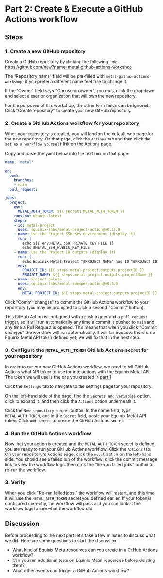<!-- See https://squidfunk.github.io/mkdocs-material/reference/ -->
# Part 2: Create & Execute a GitHub Actions workflow

## Steps

### 1. Create a new GitHub repository

Create a GitHub repository by clicking the following link: https://github.com/new?name=metal-github-actions-workshop

The "Repository name" field will be pre-filled with `metal-github-actions-workshop`; if you prefer a different name feel free to change it.

If the "Owner" field says "Choose an owner", you must click the dropdown and select a user or organization that will own the new repository.

For the purposes of this workshop, the other form fields can be ignored.  Click "Create repository" to create your new GitHub repository.


### 2. Create a GitHub Actions workflow for your repository

When your repository is created, you will land on the default web page for the new repository.  On that page, click the `Actions` tab and then click the `set up a workflow yourself` link on the Actions page.

Copy and paste the yaml below into the text box on that page:

```yaml
name: 'metal'

on:
  push:
    branches:
    - main
  pull_request:

jobs:
  project:
    env:
      METAL_AUTH_TOKEN: ${{ secrets.METAL_AUTH_TOKEN }}
    runs-on: ubuntu-latest
    steps:
    - id: metal-project
      uses: equinix-labs/metal-project-action@v0.12.0
    - name: Use the Project SSH Key environment (display it)
      run: |
        echo ${{ env.METAL_SSH_PRIVATE_KEY_FILE }}
        echo $METAL_SSH_PUBLIC_KEY_FILE
    - name: Use the Project ID outputs (display it)
      run: |
        echo Equinix Metal Project "$PROJECT_NAME" has ID "$PROJECT_ID"
      env:
        PROJECT_ID: ${{ steps.metal-project.outputs.projectID }}
        PROJECT_NAME: ${{ steps.metal-project.outputs.projectName }}
    - name: Project Delete
      uses: equinix-labs/metal-sweeper-action@v0.5.0
      env:
        METAL_PROJECT_ID: ${{ steps.metal-project.outputs.projectID }}
```

Click "Commit changes" to commit the GitHub Actions workflow to your repository (you may be prompted to click a second "Commit" button).

This GitHub Action is configured with a `push` trigger and a `pull_request` trigger, so it will run automatically any time a commit is pushed to `main` and any time a Pull Request is opened.  This means that when you click "Commit changes" the workflow will run automatically.  It will fail because there is no Equinix Metal API token defined yet; we will fix that in the next step.

### 3. Configure the `METAL_AUTH_TOKEN` GitHub Actions secret for your repository

In order to run our new GitHub Actions workflow, we need to tell GitHub Actions what API token to use for interactions with the Equinix Metal API.  The token we will use is the one you created in [part 1](./part1.md)

Click the `Settings` tab to navigate to the settings page for your repository.

On the left-hand side of the page, find the `Secrets and variables` option, click to expand it, and then click the `Actions` option underneath it.

Click the `New repository secret` button.  In the name field, type `METAL_AUTH_TOKEN`, and in the `Secret` field, paste your Equinix Metal API token.  Click `Add secret` to create the GitHub Actions secret.

### 4. Run the GitHub Actions workflow

Now that your action is created and the `METAL_AUTH_TOKEN` secret is defined, you are ready to run your GitHub Actions workflow.  Click the `Actions` tab.  On your repository's Actions page, click the `metal` action on the left-hand side.  You should see a failed run of the workflow; click the commit message link to view the workflow logs, then click the "Re-run failed jobs" button to re-run the workflow.

### 3. Verify

When you click "Re-run failed jobs," the workflow will restart, and this time it will use the `METAL_AUTH_TOKEN` secret you defined earlier.  If your token is configured correctly, the workflow will pass and you can look at the workflow logs to see what the workflow did.

## Discussion

Before proceeding to the next part let's take a few minutes to discuss what we did. Here are some questions to start the discussion.

* What kind of Equinix Metal resources can you create in a GitHub Actions workflow?
* Can you run additional tests on Equinix Metal resources before deleting them?
* What other events can trigger a GitHub Actions workflow?

